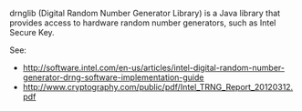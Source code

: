 drnglib (Digital Random Number Generator Library) is a Java library that provides access to hardware random number
generators, such as Intel Secure Key.

See:
* http://software.intel.com/en-us/articles/intel-digital-random-number-generator-drng-software-implementation-guide
* http://www.cryptography.com/public/pdf/Intel_TRNG_Report_20120312.pdf
